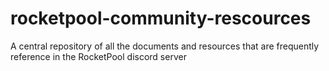 # rocketpool-community-rescources
A central repository of all the documents and resources that are frequently reference in the RocketPool discord server
